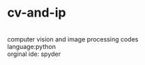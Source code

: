 # cv-and-ip
<br>
computer vision and image processing codes
<br>
language:python
<br>
orginal ide: spyder
